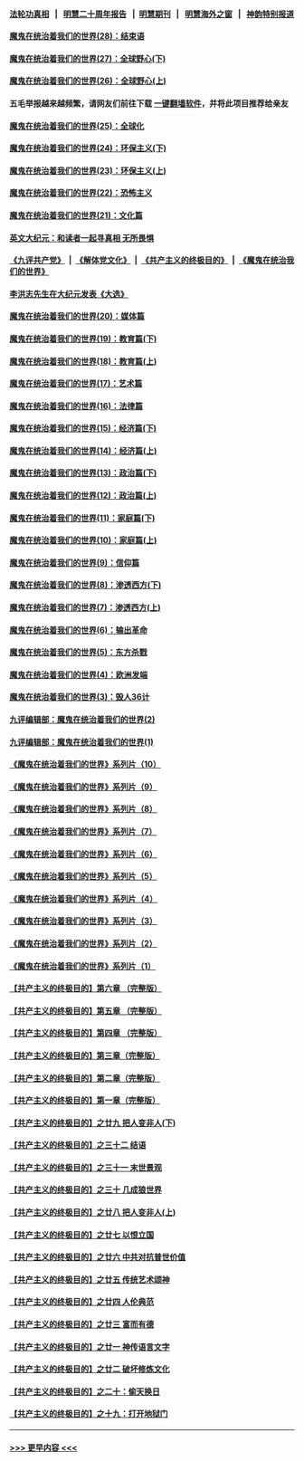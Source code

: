 #### [法轮功真相](https://github.com/gfw-breaker/truth/blob/master/README.md?t=0) &nbsp;&nbsp;|&nbsp;&nbsp; [明慧二十周年报告](https://github.com/gfw-breaker/mh-reports/blob/master/README.md?t=0) &nbsp;&nbsp;|&nbsp;&nbsp;[明慧期刊](https://github.com/gfw-breaker/mh-qikan) &nbsp;&nbsp;|&nbsp;&nbsp; [明慧海外之窗](https://github.com/gfw-breaker/mh-news/blob/master/README.md?t=0) &nbsp;&nbsp;|&nbsp;&nbsp; [神韵特别报道](https://github.com/gfw-breaker/mh-news/blob/master/shenyun.md?t=0)
#### [魔鬼在统治着我们的世界(28)：结束语](../pages/nsc422/n10936246.md?t=06301701) 
#### [魔鬼在统治着我们的世界(27)：全球野心(下)](../pages/nsc422/n10928319.md?t=06301701) 
#### [魔鬼在统治着我们的世界(26)：全球野心(上)](../pages/nsc422/n10900318.md?t=06301701) 
#### 五毛举报越来越频繁，请网友们前往下载 [一键翻墙软件](https://github.com/gfw-breaker/ssr-accounts)，并将此项目推荐给亲友
#### [魔鬼在统治着我们的世界(25)：全球化](../pages/nsc422/n10788205.md?t=06301701) 
#### [魔鬼在统治着我们的世界(24)：环保主义(下)](../pages/nsc422/n10695307.md?t=06301701) 
#### [魔鬼在统治着我们的世界(23)：环保主义(上)](../pages/nsc422/n10688613.md?t=06301701) 
#### [魔鬼在统治着我们的世界(22)：恐怖主义](../pages/nsc422/n10614727.md?t=06301701) 
#### [魔鬼在统治着我们的世界(21)：文化篇](../pages/nsc422/n10597706.md?t=06301701) 
#### [英文大纪元：和读者一起寻真相 无所畏惧](../pages/nsc422/n12542027.md?t=06301701) 
#### [《九评共产党》](https://github.com/begood0513/9ping.md/blob/master/README.md) &nbsp;|&nbsp; [《解体党文化》](../../../../jtdwh.md/blob/master/README.md)  &nbsp;|&nbsp; [《共产主义的终极目的》](../../../../gczydzjmd.md/blob/master/README.md) &nbsp;|&nbsp; [《魔鬼在统治我们的世界》](../../../../mgztzwmdsj.md/blob/master/README.md) 
#### [李洪志先生在大纪元发表《大选》](../pages/nsc422/n12534746.md?t=06301701) 
#### [魔鬼在统治着我们的世界(20)：媒体篇](../pages/nsc422/n10586579.md?t=06301701) 
#### [魔鬼在统治着我们的世界(19)：教育篇(下)](../pages/nsc422/n10564808.md?t=06301701) 
#### [魔鬼在统治着我们的世界(18)：教育篇(上)](../pages/nsc422/n10526970.md?t=06301701) 
#### [魔鬼在统治着我们的世界(17)：艺术篇](../pages/nsc422/n10499093.md?t=06301701) 
#### [魔鬼在统治着我们的世界(16)：法律篇](../pages/nsc422/n10485969.md?t=06301701) 
#### [魔鬼在统治着我们的世界(15)：经济篇(下)](../pages/nsc422/n10469975.md?t=06301701) 
#### [魔鬼在统治着我们的世界(14)：经济篇(上)](../pages/nsc422/n10457370.md?t=06301701) 
#### [魔鬼在统治着我们的世界(13)：政治篇(下)](../pages/nsc422/n10448270.md?t=06301701) 
#### [魔鬼在统治着我们的世界(12)：政治篇(上)](../pages/nsc422/n10444576.md?t=06301701) 
#### [魔鬼在统治着我们的世界(11)：家庭篇(下)](../pages/nsc422/n10440961.md?t=06301701) 
#### [魔鬼在统治着我们的世界(10)：家庭篇(上)](../pages/nsc422/n10435448.md?t=06301701) 
#### [魔鬼在统治着我们的世界(9)：信仰篇](../pages/nsc422/n10432159.md?t=06301701) 
#### [魔鬼在统治着我们的世界(8)：渗透西方(下)](../pages/nsc422/n10429603.md?t=06301701) 
#### [魔鬼在统治着我们的世界(7)：渗透西方(上)](../pages/nsc422/n10426013.md?t=06301701) 
#### [魔鬼在统治着我们的世界(6)：输出革命](../pages/nsc422/n10421536.md?t=06301701) 
#### [魔鬼在统治着我们的世界(5)：东方杀戮](../pages/nsc422/n10417707.md?t=06301701) 
#### [魔鬼在统治着我们的世界(4)：欧洲发端](../pages/nsc422/n10414890.md?t=06301701) 
#### [魔鬼在统治着我们的世界(3)：毁人36计](../pages/nsc422/n10411583.md?t=06301701) 
#### [九评编辑部：魔鬼在统治着我们的世界(2)](../pages/nsc422/n10410036.md?t=06301701) 
#### [九评编辑部：魔鬼在统治着我们的世界(1)](../pages/nsc422/n10406825.md?t=06301701) 
#### [《魔鬼在统治着我们的世界》系列片（10）](../pages/nsc422/n12292670.md?t=06301701) 
#### [《魔鬼在统治着我们的世界》系列片（9）](../pages/nsc422/n12290859.md?t=06301701) 
#### [《魔鬼在统治着我们的世界》系列片（8）](../pages/nsc422/n12287445.md?t=06301701) 
#### [《魔鬼在统治着我们的世界》系列片（7）](../pages/nsc422/n12283425.md?t=06301701) 
#### [《魔鬼在统治着我们的世界》系列片（6）](../pages/nsc422/n12282314.md?t=06301701) 
#### [《魔鬼在统治着我们的世界》系列片（5）](../pages/nsc422/n12281419.md?t=06301701) 
#### [《魔鬼在统治着我们的世界》系列片（4）](../pages/nsc422/n12274024.md?t=06301701) 
#### [《魔鬼在统治着我们的世界》系列片（3）](../pages/nsc422/n12271322.md?t=06301701) 
#### [《魔鬼在统治着我们的世界》系列片（2）](../pages/nsc422/n12269049.md?t=06301701) 
#### [《魔鬼在统治着我们的世界》系列片（1）](../pages/nsc422/n12267575.md?t=06301701) 
#### [【共产主义的终极目的】第六章 （完整版）](../pages/nsc422/n11428913.md?t=06301701) 
#### [【共产主义的终极目的】第五章 （完整版）](../pages/nsc422/n11428912.md?t=06301701) 
#### [【共产主义的终极目的】第四章 （完整版）](../pages/nsc422/n11428907.md?t=06301701) 
#### [【共产主义的终极目的】第三章（完整版）](../pages/nsc422/n11428848.md?t=06301701) 
#### [【共产主义的终极目的】第二章（完整版）](../pages/nsc422/n11428831.md?t=06301701) 
#### [【共产主义的终极目的】第一章（完整版）](../pages/nsc422/n11417651.md?t=06301701) 
#### [【共产主义的终极目的】之廿九 把人变非人(下)](../pages/nsc422/n11344140.md?t=06301701) 
#### [【共产主义的终极目的】之三十二 结语](../pages/nsc422/n11360535.md?t=06301701) 
#### [【共产主义的终极目的】之三十一 末世景观](../pages/nsc422/n11351129.md?t=06301701) 
#### [【共产主义的终极目的】之三十 几成狼世界](../pages/nsc422/n11348280.md?t=06301701) 
#### [【共产主义的终极目的】之廿八 把人变非人(上)](../pages/nsc422/n11340492.md?t=06301701) 
#### [【共产主义的终极目的】之廿七 以恨立国](../pages/nsc422/n11336944.md?t=06301701) 
#### [【共产主义的终极目的】之廿六 中共对抗普世价值](../pages/nsc422/n11324785.md?t=06301701) 
#### [【共产主义的终极目的】之廿五 传统艺术颂神](../pages/nsc422/n11296396.md?t=06301701) 
#### [【共产主义的终极目的】之廿四 人伦典范](../pages/nsc422/n11296397.md?t=06301701) 
#### [【共产主义的终极目的】之廿三 富而有德](../pages/nsc422/n11283598.md?t=06301701) 
#### [【共产主义的终极目的】之廿一 神传语言文字](../pages/nsc422/n11263265.md?t=06301701) 
#### [【共产主义的终极目的】之廿二 破坏修炼文化](../pages/nsc422/n11245728.md?t=06301701) 
#### [【共产主义的终极目的】之二十：偷天换日](../pages/nsc422/n11238846.md?t=06301701) 
#### [【共产主义的终极目的】之十九：打开地狱门](../pages/nsc422/n11206376.md?t=06301701) 

----
#### [ >>> 更早内容 <<< ](../indexes/nsc422-earlier.md)
